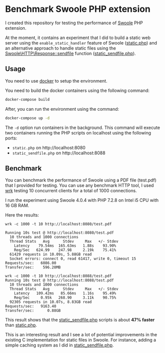 # Benchmark Swoole PHP extension

I created this repository for testing the performance of [Swoole](https://www.swoole.co.uk/)
PHP extension.

At the moment, it contains an experiment that I did to build a static web server
using the `enable_static_handler` feature of Swoole ([static.php](static.php))
and an alternative approach to handle static files using the [Swoole\HTTP\Response::sendfile](http://php.net/manual/en/swoole-server.sendfile.php)
function ([static_sendfile.php](static_sendfile.php)).

## Usage

You need to use [docker](https://www.docker.com/) to setup the environment.

You need to build the docker containers using the following command:

```bash
docker-compose build
```

After, you can run the environment using the command:

```bash
docker-compose up -d
```

The `-d` option run containers in the background. This command will execute
two containers running the PHP scripts on localhost using the following ports:

- `static.php` on http://localhost:8080
- `static_sendfile.php` on http://localhost:8088

## Benchmark

You can benchmark the performance of Swoole using a PDF file (test.pdf) that I
provided for testing. You can use any benchmark HTTP tool, I used [wrk](https://github.com/wg/wrk)
testing 10 concurrent clients for a total of 1000 connections.

I run the experiment using Swoole 4.0.4 with PHP 7.2.8 on Intel i5 CPU with 16
GB RAM.

Here the results:

```
wrk -c 1000 -t 10 http://localhost:8080/test.pdf

Running 10s test @ http://localhost:8080/test.pdf
  10 threads and 1000 connections
  Thread Stats   Avg      Stdev     Max   +/- Stdev
    Latency    79.54ms  165.63ms   1.88s    93.90%
    Req/Sec   624.99    247.98     2.19k    75.41%
  61429 requests in 10.09s, 5.88GB read
  Socket errors: connect 0, read 61417, write 0, timeout 15
Requests/sec:   6086.00
Transfer/sec:    596.20MB
```

```
wrk -c 1000 -t 10 http://localhost:8088/test.pdf
Running 10s test @ http://localhost:8088/test.pdf
  10 threads and 1000 connections
  Thread Stats   Avg      Stdev     Max   +/- Stdev
    Latency   109.42ms   85.66ms   1.16s    95.49%
    Req/Sec     0.95k   268.90     3.11k    90.75%
  92305 requests in 10.07s, 8.83GB read
Requests/sec:   9163.40
Transfer/sec:      0.88GB
```

This result shows that the [static_sendfile.php](static_sendfile.php) scripts
is about **47% faster** than [static.php](static.php).

This is an interesting result and I see a lot of potential improvements in the
existing C implementation for static files in Swoole. For instance, adding a
simple caching system as I did in [static_sendfile.php](static_sendfile.php).
